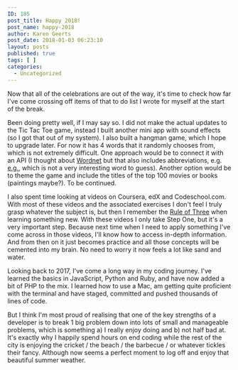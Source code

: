 ```yaml
---
ID: 185
post_title: Happy 2018!
post_name: happy-2018
author: Karen Geerts
post_date: 2018-01-03 06:23:10
layout: posts
published: true
tags: [ ]
categories:
  - Uncategorized
---
```

Now that all of the celebrations are out of the way, it's time to check how far I've come crossing off items of that to do list I wrote for myself at the start of the break.
<!--more-->

Been doing pretty well, if I may say so. I did not make the actual updates to the Tic Tac Toe game, instead I built another mini app with sound effects (so I got that out of my system). I also built a hangman game, which I hope to upgrade later. For now it has 4 words that it randomly chooses from, which is not extremely difficult. One approach would be to connect it with an API (I thought about <a href="https://wordnet.princeton.edu/wordnet/frequently-asked-questions/for-application-developer/">Wordnet</a> but that also includes abbreviations, e.g. <a href="http://wordnet-rdf.princeton.edu/search?query=e.g.">e.g.</a>, which is not a very interesting word to guess). Another option would be to theme the game and include the titles of the top 100 movies or books (paintings maybe?). To be continued.

I also spent time looking at videos on Coursera, edX and Codeschool.com. With most of these videos and the associated exercises I don't feel I truly grasp whatever the subject is, but then I remember the <a href="https://www.edutopia.org/blog/using-rule-three-learning-ben-johnson">Rule of Three</a> when learning something new. With these videos I only take Step One, but it's a very important step. Because next time when I need to apply something I've come across in those videos, I'll know how to access in-depth information. And from then on it just becomes practice and all those concepts will be cemented into my brain. No need to worry it now feels a lot like sand and water.

Looking back to 2017, I've come a long way in my coding journey. I've learned the basics in JavaScript, Python and Ruby, and have now added a bit of PHP to the mix. I learned how to use a Mac, am getting quite proficient with the terminal and have staged, committed and pushed thousands of lines of code.

But I think I'm most proud of realising that one of the key strengths of a developer is to break 1 big problem down into lots of small and manageable problems, which is something a) I really enjoy doing and b) not half bad at. It's exactly why I happily spend hours on end coding while the rest of the city is enjoying the cricket / the beach / the barbecue / or whatever tickles their fancy. Although now seems a perfect moment to log off and enjoy that beautiful summer weather.

&nbsp;
